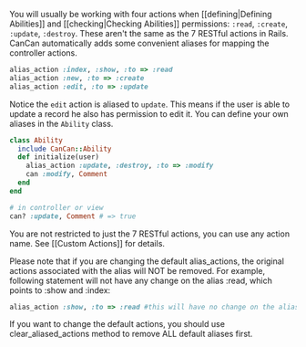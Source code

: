 You will usually be working with four actions when [[defining|Defining Abilities]] and [[checking|Checking Abilities]] permissions: `:read`, `:create`, `:update`, `:destroy`. These aren't the same as the 7 RESTful actions in Rails. CanCan automatically adds some convenient aliases for mapping the controller actions.

```ruby
alias_action :index, :show, :to => :read
alias_action :new, :to => :create
alias_action :edit, :to => :update
```

Notice the `edit` action is aliased to `update`. This means if the user is able to update a record he also has permission to edit it. You can define your own aliases in the `Ability` class.

```ruby
class Ability
  include CanCan::Ability
  def initialize(user)
    alias_action :update, :destroy, :to => :modify
    can :modify, Comment
  end
end

# in controller or view
can? :update, Comment # => true
```

You are not restricted to just the 7 RESTful actions, you can use any action name. See [[Custom Actions]] for details.

Please note that if you are changing the default alias_actions, the original actions associated with the alias will NOT be removed.  For example, following statement will not have any change on the alias :read, which points to :show and :index:

```ruby
alias_action :show, :to => :read #this will have no change on the alias :read!
```

If you want to change the default actions, you should use clear_aliased_actions method to remove ALL default aliases first.